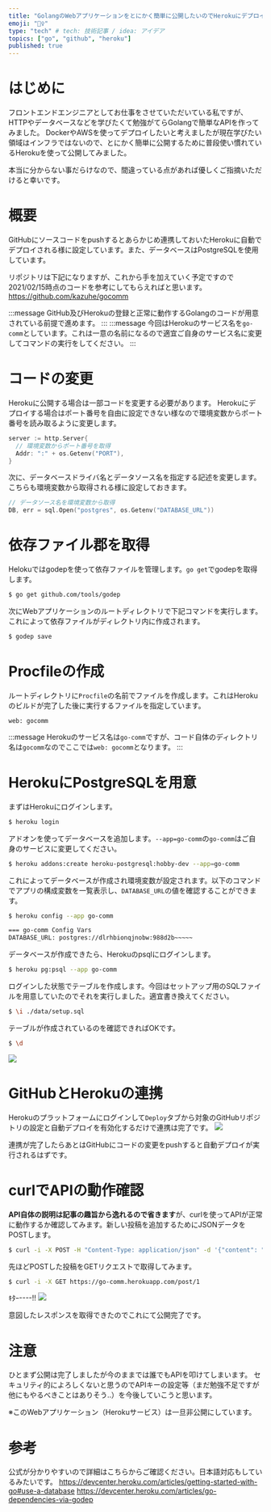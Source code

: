 ```yaml
---
title: "GolangのWebアプリケーションをとにかく簡単に公開したいのでHerokuにデプロイしてみた"
emoji: "🏃‍♀️"
type: "tech" # tech: 技術記事 / idea: アイデア
topics: ["go", "github", "heroku"]
published: true
---
```


# はじめに
フロントエンドエンジニアとしてお仕事をさせていただいている私ですが、HTTPやデータベースなどを学びたくて勉強がてらGolangで簡単なAPIを作ってみました。
DockerやAWSを使ってデプロイしたいと考えましたが現在学びたい領域はインフラではないので、とにかく簡単に公開するために普段使い慣れているHerokuを使って公開してみました。

本当に分からない事だらけなので、間違っている点があれば優しくご指摘いただけると幸いです。

# 概要
GitHubにソースコードをpushするとあらかじめ連携しておいたHerokuに自動でデプロイされる様に設定しています。また、データベースはPostgreSQLを使用しています。

リポジトリは下記になりますが、これから手を加えていく予定ですので2021/02/15時点のコードを参考にしてもらえればと思います。
https://github.com/kazuhe/gocomm

:::message
GitHub及びHerokuの登録と正常に動作するGolangのコードが用意されている前提で進めます。
:::
:::message
今回はHerokuのサービス名を`go-comm`としています。これは一意の名前になるので適宜ご自身のサービス名に変更してコマンドの実行をしてください。
:::

# コードの変更
Herokuに公開する場合は一部コードを変更する必要があります。
Herokuにデプロイする場合はポート番号を自由に設定できない様なので環境変数からポート番号を読み取るように変更します。
```go
server := http.Server{
  // 環境変数からポート番号を取得
  Addr: ":" + os.Getenv("PORT"),
}
```

次に、データベースドライバ名とデータソース名を指定する記述を変更します。こちらも環境変数から取得される様に設定しておきます。
```go
// データソース名を環境変数から取得
DB, err = sql.Open("postgres", os.Getenv("DATABASE_URL"))
```

# 依存ファイル郡を取得
Helokuではgodepを使って依存ファイルを管理します。`go get`でgodepを取得します。
```bash
$ go get github.com/tools/godep
```

次にWebアプリケーションのルートディレクトリで下記コマンドを実行します。これによって依存ファイルがディレクトリ内に作成されます。
```bash
$ godep save
```

# Procfileの作成
ルートディレクトリに`Procfile`の名前でファイルを作成します。これはHerokuのビルドが完了した後に実行するファイルを指定しています。
```Procfile:Procfile
web: gocomm
```
:::message
Herokuのサービス名は`go-comm`ですが、コード自体のディレクトリ名は`gocomm`なのでここでは`web: gocomm`となります。
:::

# HerokuにPostgreSQLを用意
まずはHerokuにログインします。
```bash
$ heroku login
```

アドオンを使ってデータベースを追加します。`--app=go-comm`の`go-comm`はご自身のサービスに変更してください。
```bash
$ heroku addons:create heroku-postgresql:hobby-dev --app=go-comm
```

これによってデータベースが作成され環境変数が設定されます。以下のコマンドでアプリの構成変数を一覧表示し、`DATABASE_URL`の値を確認することができます。
```bash
$ heroku config --app go-comm

=== go-comm Config Vars
DATABASE_URL: postgres://dlrhbionqjnobw:988d2b~~~~~
```

データベースが作成できたら、Herokuのpsqlにログインします。
```bash
$ heroku pg:psql --app go-comm
```

ログインした状態でテーブルを作成します。今回はセットアップ用のSQLファイルを用意していたのでそれを実行しました。適宜書き換えてください。
```bash
$ \i ./data/setup.sql
```

テーブルが作成されているのを確認できればOKです。
```bash
$ \d
```

![](https://storage.googleapis.com/zenn-user-upload/9e0f4yfp5wg7c684koypdmm0cojv)

# GitHubとHerokuの連携
Herokuのプラットフォームにログインして`Deploy`タブから対象のGitHubリポジトリの設定と自動デプロイを有効化するだけで連携は完了です。
![](https://storage.googleapis.com/zenn-user-upload/vtmkzin1dokjinvnjsfa0m5morr7)

連携が完了したらあとはGitHubにコードの変更をpushすると自動デプロイが実行されるはずです。

# curlでAPIの動作確認
**API自体の説明は記事の趣旨から逸れるので省きます**が、curlを使ってAPIが正常に動作するか確認してみます。新しい投稿を追加するためにJSONデータをPOSTします。
```bash
$ curl -i -X POST -H "Content-Type: application/json" -d '{"content": "My first post", "author": "kazuhe"}' https://go-comm.herokuapp.com/post/
```

先ほどPOSTした投稿をGETリクエストで取得してみます。
```bash
$ curl -i -X GET https://go-comm.herokuapp.com/post/1
```

ｷﾀｰ----!!
![](https://storage.googleapis.com/zenn-user-upload/2bzfe8re9q6bdg69nlhpdbjjvleq)

意図したレスポンスを取得できたのでこれにて公開完了です。

# 注意
ひとまず公開は完了しましたが今のままでは誰でもAPIを叩けてしまいます。
セキュリティ的によろしくないと思うのでAPIキーの設定等（まだ勉強不足ですが他にもやるべきことはありそう..）を今後していこうと思います。

※このWebアプリケーション（Herokuサービス）は一旦非公開にしています。

# 参考
公式が分かりやすいので詳細はこちらからご確認ください。日本語対応もしているみたいです。
https://devcenter.heroku.com/articles/getting-started-with-go#use-a-database
https://devcenter.heroku.com/articles/go-dependencies-via-godep
